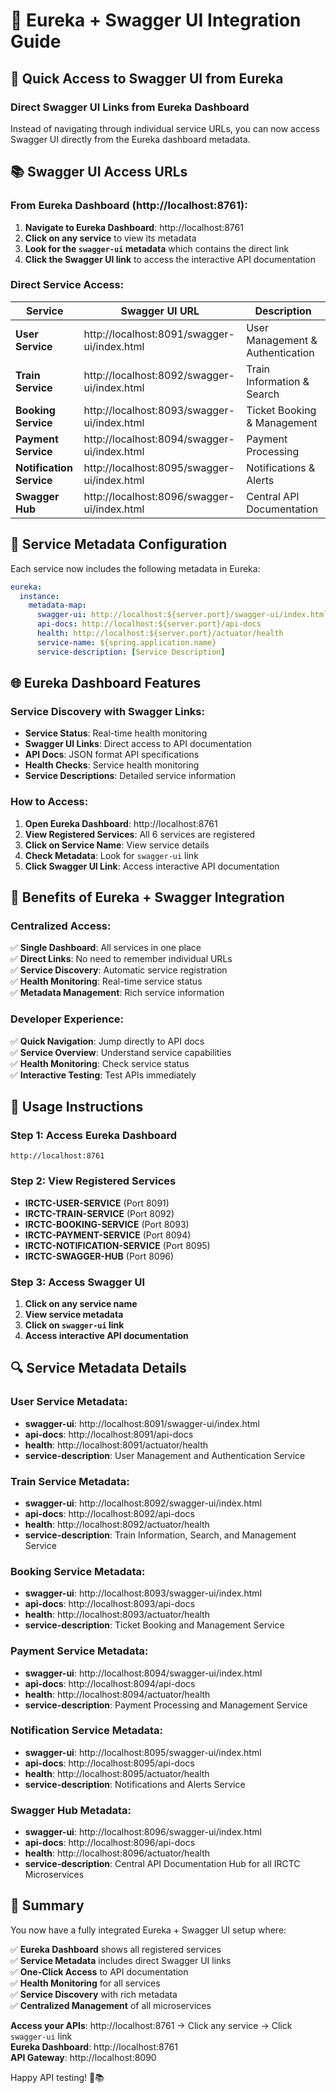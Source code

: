 # 🎯 **Eureka + Swagger UI Integration Guide**

## 🚀 **Quick Access to Swagger UI from Eureka**

### **Direct Swagger UI Links from Eureka Dashboard**

Instead of navigating through individual service URLs, you can now access Swagger UI directly from the Eureka dashboard metadata.

## 📚 **Swagger UI Access URLs**

### **From Eureka Dashboard (http://localhost:8761):**

1. **Navigate to Eureka Dashboard**: http://localhost:8761
2. **Click on any service** to view its metadata
3. **Look for the `swagger-ui` metadata** which contains the direct link
4. **Click the Swagger UI link** to access the interactive API documentation

### **Direct Service Access:**

| Service | Swagger UI URL | Description |
|---------|----------------|-------------|
| **User Service** | http://localhost:8091/swagger-ui/index.html | User Management & Authentication |
| **Train Service** | http://localhost:8092/swagger-ui/index.html | Train Information & Search |
| **Booking Service** | http://localhost:8093/swagger-ui/index.html | Ticket Booking & Management |
| **Payment Service** | http://localhost:8094/swagger-ui/index.html | Payment Processing |
| **Notification Service** | http://localhost:8095/swagger-ui/index.html | Notifications & Alerts |
| **Swagger Hub** | http://localhost:8096/swagger-ui/index.html | Central API Documentation |

## 🔧 **Service Metadata Configuration**

Each service now includes the following metadata in Eureka:

```yaml
eureka:
  instance:
    metadata-map:
      swagger-ui: http://localhost:${server.port}/swagger-ui/index.html
      api-docs: http://localhost:${server.port}/api-docs
      health: http://localhost:${server.port}/actuator/health
      service-name: ${spring.application.name}
      service-description: [Service Description]
```

## 🌐 **Eureka Dashboard Features**

### **Service Discovery with Swagger Links:**
- **Service Status**: Real-time health monitoring
- **Swagger UI Links**: Direct access to API documentation
- **API Docs**: JSON format API specifications
- **Health Checks**: Service health monitoring
- **Service Descriptions**: Detailed service information

### **How to Access:**

1. **Open Eureka Dashboard**: http://localhost:8761
2. **View Registered Services**: All 6 services are registered
3. **Click on Service Name**: View service details
4. **Check Metadata**: Look for `swagger-ui` link
5. **Click Swagger UI Link**: Access interactive API documentation

## 🎯 **Benefits of Eureka + Swagger Integration**

### **Centralized Access:**
✅ **Single Dashboard**: All services in one place  
✅ **Direct Links**: No need to remember individual URLs  
✅ **Service Discovery**: Automatic service registration  
✅ **Health Monitoring**: Real-time service status  
✅ **Metadata Management**: Rich service information  

### **Developer Experience:**
✅ **Quick Navigation**: Jump directly to API docs  
✅ **Service Overview**: Understand service capabilities  
✅ **Health Monitoring**: Check service status  
✅ **Interactive Testing**: Test APIs immediately  

## 🚀 **Usage Instructions**

### **Step 1: Access Eureka Dashboard**
```
http://localhost:8761
```

### **Step 2: View Registered Services**
- **IRCTC-USER-SERVICE** (Port 8091)
- **IRCTC-TRAIN-SERVICE** (Port 8092)
- **IRCTC-BOOKING-SERVICE** (Port 8093)
- **IRCTC-PAYMENT-SERVICE** (Port 8094)
- **IRCTC-NOTIFICATION-SERVICE** (Port 8095)
- **IRCTC-SWAGGER-HUB** (Port 8096)

### **Step 3: Access Swagger UI**
1. **Click on any service name**
2. **View service metadata**
3. **Click on `swagger-ui` link**
4. **Access interactive API documentation**

## 🔍 **Service Metadata Details**

### **User Service Metadata:**
- **swagger-ui**: http://localhost:8091/swagger-ui/index.html
- **api-docs**: http://localhost:8091/api-docs
- **health**: http://localhost:8091/actuator/health
- **service-description**: User Management and Authentication Service

### **Train Service Metadata:**
- **swagger-ui**: http://localhost:8092/swagger-ui/index.html
- **api-docs**: http://localhost:8092/api-docs
- **health**: http://localhost:8092/actuator/health
- **service-description**: Train Information, Search, and Management Service

### **Booking Service Metadata:**
- **swagger-ui**: http://localhost:8093/swagger-ui/index.html
- **api-docs**: http://localhost:8093/api-docs
- **health**: http://localhost:8093/actuator/health
- **service-description**: Ticket Booking and Management Service

### **Payment Service Metadata:**
- **swagger-ui**: http://localhost:8094/swagger-ui/index.html
- **api-docs**: http://localhost:8094/api-docs
- **health**: http://localhost:8094/actuator/health
- **service-description**: Payment Processing and Management Service

### **Notification Service Metadata:**
- **swagger-ui**: http://localhost:8095/swagger-ui/index.html
- **api-docs**: http://localhost:8095/api-docs
- **health**: http://localhost:8095/actuator/health
- **service-description**: Notifications and Alerts Service

### **Swagger Hub Metadata:**
- **swagger-ui**: http://localhost:8096/swagger-ui/index.html
- **api-docs**: http://localhost:8096/api-docs
- **health**: http://localhost:8096/actuator/health
- **service-description**: Central API Documentation Hub for all IRCTC Microservices

## 🎉 **Summary**

You now have a fully integrated Eureka + Swagger UI setup where:

✅ **Eureka Dashboard** shows all registered services  
✅ **Service Metadata** includes direct Swagger UI links  
✅ **One-Click Access** to API documentation  
✅ **Health Monitoring** for all services  
✅ **Service Discovery** with rich metadata  
✅ **Centralized Management** of all microservices  

**Access your APIs**: http://localhost:8761 → Click any service → Click `swagger-ui` link  
**Eureka Dashboard**: http://localhost:8761  
**API Gateway**: http://localhost:8090  

Happy API testing! 🚀📚
